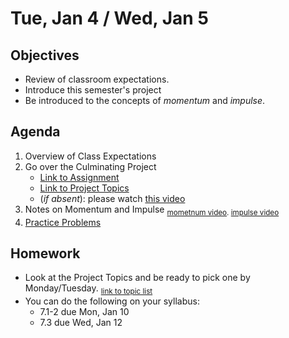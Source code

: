 Tue, Jan 4 / Wed, Jan 5
=========    
  
Objectives  
------------  
- Review of classroom expectations.
- Introduce this semester's project
- Be introduced to the concepts of *momentum* and *impulse*. 
 
Agenda    
---------    

1. Overview of Class Expectations
2. Go over the Culminating Project
	- [Link to Assignment][pasmt]
	- [Link to Project Topics][ptop]
	- (*if absent*): please watch [this video][pvid]
3. Notes on Momentum and Impulse <sub>[mometnum video](https://avon.schoology.com/course/5138386920/materials/gp/5527381162). [impulse video](https://www.youtube.com/watch?v=9VINYb4o9B8&feature=youtu.be)</sub>
4. [Practice Problems](https://avon.schoology.com/page/5527381382)



Homework  
-------------    
- Look at the Project Topics and be ready to pick one by Monday/Tuesday.  <sub>[link to topic list][ptop]</sub>
- You can do the following on your syllabus: 
	- 7.1-2 due Mon, Jan 10
	- 7.3 due Wed, Jan 12

[pasmt]: https://avon.schoology.com/course/5138386920/materials/gp/5527196152
[ptop]: https://avon.schoology.com/course/5138386920/materials/gp/5527196115
[pvid]: https://avon.schoology.com/course/5138386920/materials/gp/5527196182

<!--stackedit_data:
eyJoaXN0b3J5IjpbLTE5ODczNTM2NSwtMTMwNzMwNzQyLC0xNj
MxMjY2NDMsLTIwNzY1ODY3NDMsMTE4NDY1NTA2OSwxNTc3OTg5
ODM1LC05MjI5NTgyNzgsMTQ5Nzg4MzQ4MCw4OTkyOTE3MDcsLT
ExMjg1NDk4MDUsMzY2OTMzMTIzLC0zMTQzNjgyMTIsLTc5MDI2
MTcwOSwxNDQ5NDUyMTgyLC0yNTM2NzA1OTAsLTk1NTExMzE4Ni
w0ODU5MDAzNDUsLTM1NDk2MjY5NSwxNDE1OTE2MDEyLDQwNTQ5
MTYwMl19
-->